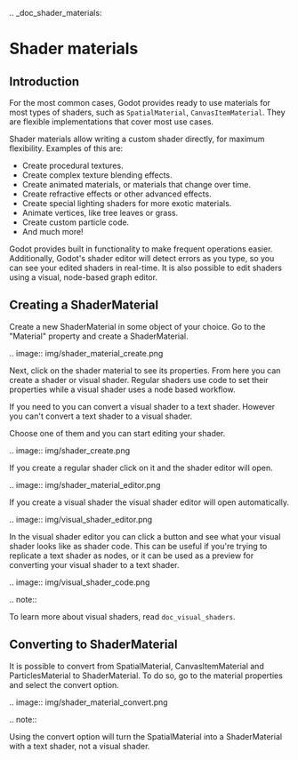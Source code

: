.. _doc_shader_materials:

Shader materials
================

Introduction
------------

For the most common cases, Godot provides ready to use materials for
most types of shaders, such as `SpatialMaterial`,
`CanvasItemMaterial`.
They are flexible implementations that cover most use cases.

Shader materials allow writing a custom shader directly, for maximum flexibility.
Examples of this are:

-  Create procedural textures.
-  Create complex texture blending effects.
-  Create animated materials, or materials that change over time.
-  Create refractive effects or other advanced effects.
-  Create special lighting shaders for more exotic materials.
-  Animate vertices, like tree leaves or grass.
-  Create custom particle code.
-  And much more!

Godot provides built in functionality to make frequent operations
easier. Additionally, Godot's shader editor will detect errors as you
type, so you can see your edited shaders in real-time. It is also
possible to edit shaders using a visual, node-based graph editor.

Creating a ShaderMaterial
-------------------------

Create a new ShaderMaterial in some object of your choice. Go to the
"Material" property and create a ShaderMaterial.

.. image:: img/shader_material_create.png

Next, click on the shader material to see its properties. From here you
can create a shader or visual shader. Regular shaders use code to set
their properties while a visual shader uses a node based workflow.

If you need to you can convert a visual shader to a text shader.
However you can't convert a text shader to a visual shader.

Choose one of them and you can start editing your shader.

.. image:: img/shader_create.png

If you create a regular shader click on it and the shader editor will open.

.. image:: img/shader_material_editor.png

If you create a visual shader the visual shader editor will open automatically.

.. image:: img/visual_shader_editor.png

In the visual shader editor you can click a button and see what your visual
shader looks like as shader code. This can be useful if you're trying to
replicate a text shader as nodes, or it can be used as a preview for converting
your visual shader to a text shader.

.. image:: img/visual_shader_code.png

.. note::

   To learn more about visual shaders, read `doc_visual_shaders`.

Converting to ShaderMaterial
----------------------------

It is possible to convert from SpatialMaterial, CanvasItemMaterial and
ParticlesMaterial to ShaderMaterial. To do so, go to the material properties
and select the convert option.

.. image:: img/shader_material_convert.png

.. note::

   Using the convert option will turn the SpatialMaterial into a ShaderMaterial
   with a text shader, not a visual shader.
